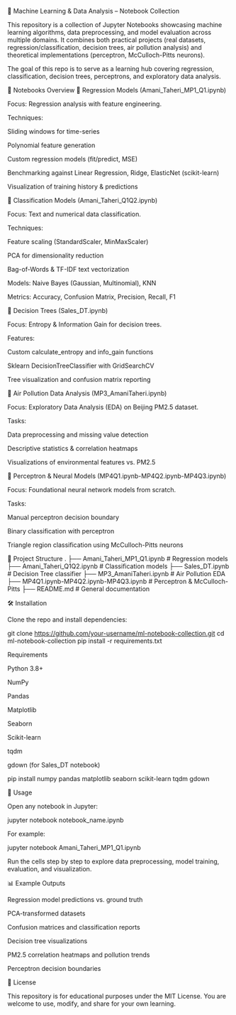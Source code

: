 🧠 Machine Learning & Data Analysis – Notebook Collection

This repository is a collection of Jupyter Notebooks showcasing machine learning algorithms, data preprocessing, and model evaluation across multiple domains.
It combines both practical projects (real datasets, regression/classification, decision trees, air pollution analysis) and theoretical implementations (perceptron, McCulloch-Pitts neurons).

The goal of this repo is to serve as a learning hub covering regression, classification, decision trees, perceptrons, and exploratory data analysis.

📘 Notebooks Overview
🔹 Regression Models (Amani_Taheri_MP1_Q1.ipynb)

Focus: Regression analysis with feature engineering.

Techniques:

Sliding windows for time-series

Polynomial feature generation

Custom regression models (fit/predict, MSE)

Benchmarking against Linear Regression, Ridge, ElasticNet (scikit-learn)

Visualization of training history & predictions

🔹 Classification Models (Amani_Taheri_Q1Q2.ipynb)

Focus: Text and numerical data classification.

Techniques:

Feature scaling (StandardScaler, MinMaxScaler)

PCA for dimensionality reduction

Bag-of-Words & TF-IDF text vectorization

Models: Naive Bayes (Gaussian, Multinomial), KNN

Metrics: Accuracy, Confusion Matrix, Precision, Recall, F1

🔹 Decision Trees (Sales_DT.ipynb)

Focus: Entropy & Information Gain for decision trees.

Features:

Custom calculate_entropy and info_gain functions

Sklearn DecisionTreeClassifier with GridSearchCV

Tree visualization and confusion matrix reporting

🔹 Air Pollution Data Analysis (MP3_AmaniTaheri.ipynb)

Focus: Exploratory Data Analysis (EDA) on Beijing PM2.5 dataset.

Tasks:

Data preprocessing and missing value detection

Descriptive statistics & correlation heatmaps

Visualizations of environmental features vs. PM2.5

🔹 Perceptron & Neural Models (MP4Q1.ipynb-MP4Q2.ipynb-MP4Q3.ipynb)

Focus: Foundational neural network models from scratch.

Tasks:

Manual perceptron decision boundary

Binary classification with perceptron

Triangle region classification using McCulloch-Pitts neurons

📂 Project Structure
.
├── Amani_Taheri_MP1_Q1.ipynb               # Regression models
├── Amani_Taheri_Q1Q2.ipynb                 # Classification models
├── Sales_DT.ipynb                          # Decision Tree classifier
├── MP3_AmaniTaheri.ipynb                   # Air Pollution EDA
├── MP4Q1.ipynb-MP4Q2.ipynb-MP4Q3.ipynb     # Perceptron & McCulloch-Pitts
├── README.md                               # General documentation

🛠️ Installation

Clone the repo and install dependencies:

git clone https://github.com/your-username/ml-notebook-collection.git
cd ml-notebook-collection
pip install -r requirements.txt

Requirements

Python 3.8+

NumPy

Pandas

Matplotlib

Seaborn

Scikit-learn

tqdm

gdown (for Sales_DT notebook)

pip install numpy pandas matplotlib seaborn scikit-learn tqdm gdown

📖 Usage

Open any notebook in Jupyter:

jupyter notebook notebook_name.ipynb


For example:

jupyter notebook Amani_Taheri_MP1_Q1.ipynb


Run the cells step by step to explore data preprocessing, model training, evaluation, and visualization.

📊 Example Outputs

Regression model predictions vs. ground truth

PCA-transformed datasets

Confusion matrices and classification reports

Decision tree visualizations

PM2.5 correlation heatmaps and pollution trends

Perceptron decision boundaries

📜 License

This repository is for educational purposes under the MIT License.
You are welcome to use, modify, and share for your own learning.
